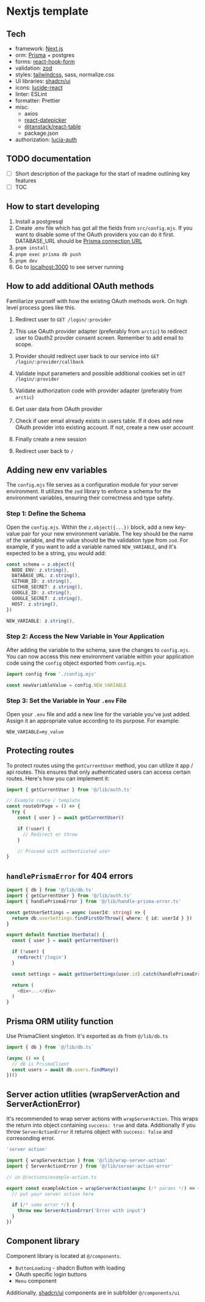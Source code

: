 # Nextjs template

## Tech

- framework: [Next.js](https://nextjs.org/docs)
- orm: [Prisma](https://www.prisma.io/docs/orm) + postgres
- forms: [react-hook-form](https://react-hook-form.com/)
- validation: [zod](https://github.com/colinhacks/zod)
- styles: [tailwindcss](https://tailwindcss.com/), sass, normalize.css
- UI libraries: [shadcn/ui](https://ui.shadcn.com/)
- icons: [lucide-react](https://lucide.dev/icons/)
- linter: ESLint
- formatter: Prettier
- misc:
  - axios
  - [react-datepicker](https://reactdatepicker.com/)
  - [@tanstack/react-table](https://tanstack.com/table/latest)
  - package.json
- authorization: [lucia-auth](https://lucia-auth.com/)

## TODO documentation

- [ ] Short description of the package for the start of readme outlining key features
- [ ] TOC

## How to start developing

1. Install a postgresql
2. Create .env file which has got all the fields from `src/config.mjs`. If you want to disable some of the OAuth providers you can do it first. DATABASE_URL should be [Prisma connection URL](https://www.prisma.io/docs/orm/reference/connection-urls)
3. `pnpm install`
4. `pnpm exec prisma db push`
5. `pnpm dev`
6. Go to [localhost:3000](http://localhost:3000) to see server running

## How to add additional OAuth methods

Familiarize yourself with how the existing OAuth methods work. On high level process goes like this.

1. Redirect user to `GET /login/:provider`
2. This use OAuth provider adapter (preferably from `arctic`) to redirect user to Oauth2 provder consent screen. Remember to add email to scope.
3. Provider should redirect user back to our service into `GET /login/:provider/callback`

4. Validate input parameters and possible additional cookies set in `GET /login/:provider`
5. Validate authorization code with provider adapter (preferably from `arctic`)
6. Get user data from OAuth provider
7. Check if user email already exists in users table. If it does add new OAuth provider into existing account. If not, create a new user account
8. Finally create a new session
9. Redirect user back to `/`

## Adding new env variables

The `config.mjs` file serves as a configuration module for your server environment. It utilizes the `zod` library to enforce a schema for the environment variables, ensuring their correctness and type safety.

### Step 1: Define the Schema

Open the `config.mjs`. Within the `z.object({...})` block, add a new key-value pair for your new environment variable. The key should be the name of the variable, and the value should be the validation type from `zod`. For example, if you want to add a variable named `NEW_VARIABLE`, and it's expected to be a string, you would add:

```typescript
const schema = z.object({
  NODE_ENV: z.string(),
  DATABASE_URL: z.string(),
  GITHUB_ID: z.string(),
  GITHUB_SECRET: z.string(),
  GOOGLE_ID: z.string(),
  GOOGLE_SECRET: z.string(),
  HOST: z.string(),
})
```

```typescript
NEW_VARIABLE: z.string(),
```

### Step 2: Access the New Variable in Your Application

After adding the variable to the schema, save the changes to `config.mjs`. You can now access this new environment variable within your application code using the `config` object exported from `config.mjs`.

```typescript
import config from './config.mjs'

const newVariableValue = config.NEW_VARIABLE
```

### Step 3: Set the Variable in Your `.env` File

Open your `.env` file and add a new line for the variable you've just added. Assign it an appropriate value according to its purpose. For example:

```
NEW_VARIABLE=my_value
```

## Protecting routes

To protect routes using the `getCurrentUser` method, you can utilize it app / api routes. This ensures that only authenticated users can access certain routes. Here's how you can implement it:

```typescript
import { getCurrentUser } from '@/lib/auth.ts'

// Example route / template
const routeOrPage = () => {
  try {
    const { user } = await getCurrentUser()

    if (!user) {
      // Redirect or throw
    }

    // Proceed with authenticated user
}
```

## `handlePrismaError` for 404 errors

```typescript
import { db } from '@/lib/db.ts'
import { getCurrentUser } from '@/lib/auth.ts'
import { handlePrismaError } from '@/lib/handle-prisma-error.ts'

const getUserSettings = async (userId: string) => {
  return db.userSettings.findFirstOrThrow({ where: { id: userId } })
}

export default function UserData() {
  const { user } = await getCurrentUser()

  if (!user) {
    redirect('/login')
  }

  const settings = await getUserSettings(user.id).catch(handlePrismaError) // returns 404 if entity was not found

  return (
    <div>...</div>
  )
}

```

## Prisma ORM utility function

Use PrismaClient singleton. It's exported as `db` from `@/lib/db.ts`

```typescript
import { db } from `@/lib/db.ts`

(async () => {
  // db is PrismaClient
  const users = await db.users.findMany()
})()
```

## Server action utlities (wrapServerAction and ServerActionError)

It's recommended to wrap server actions with `wrapServerAction`. This wraps the return into object containing `success: true` and data. Additionally if you throw `ServerActionError` it returns object with `success: false` and corresonding error.

```typescript
'server action'

import { wrapServerAction } from '@/lib/wrap-server-action'
import { ServerActionError } from '@/lib/server-action-error'

// in @/actions/example-action.ts

export const exampleAction = wrapServerAction(async (/* params */) => {
  // put your server action here

  if (/* some error */) {
    throw new ServerActionError('Error with input')
  }
})
```

## Component library

Component library is located at `@/components`.

- `ButtonLoading` - shadcn Button with loading
- OAuth specific login buttons
- `Menu` component

Additionally, [shadcn/ui](https://ui.shadcn.com/) components are in subfolder `@/components/ui`

